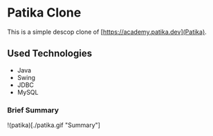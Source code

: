 # Patika Clone
This is a simple descop clone of [https://academy.patika.dev](Patika).
## Used Technologies
- Java
- Swing
- JDBC
- MySQL

### Brief Summary
!(patika)[./patika.gif "Summary"]